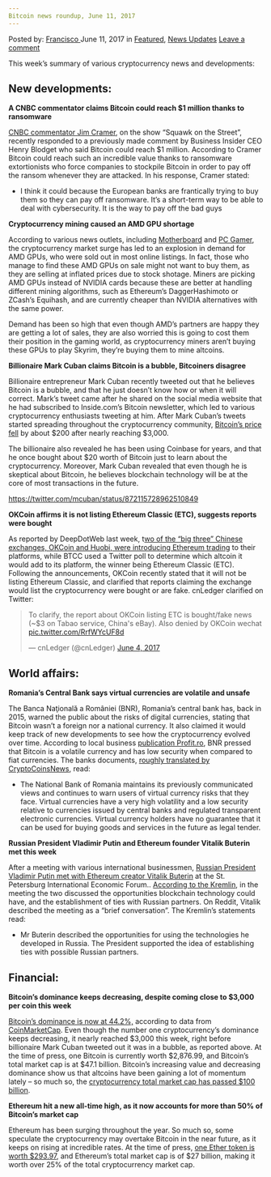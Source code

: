 ```yaml
---
Bitcoin news roundup, June 11, 2017
---
```

<article class="post-listing post-20589 post type-post status-publish format-standard has-post-thumbnail hentry category-deepdot-news category-news-updates tag-1879 tag-3676 tag-bitcoin tag-june tag-news tag-roundup">
    <div class="post-inner">
    <p class="post-meta">
    <span>Posted by: <a href="https://www.deepdotweb.com/author/francisco/" title="">Francisco </a></span>
    <span>June 11, 2017</span>
    <span>in <a href="https://www.deepdotweb.com/category/deepdot-news/" rel="category tag">Featured</a>, <a href="https://www.deepdotweb.com/category/news-updates/" rel="category tag">News Updates</a></span>
    <span><a href="https://www.deepdotweb.com/2017/06/11/bitcoin-news-roundup-june-11-2017/#respond">Leave a comment</a></span>
    </p>
    <div class="clear"></div>
    <div class="entry">
    <p>This week’s summary of various cryptocurrency news and developments:</p>
    <h2>New developments:</h2>
    <p><strong>A CNBC commentator claims Bitcoin could reach $1 million thanks to ransomware</strong></p>
    <p><a href="http://www.cnbc.com/2017/06/07/cramer-says-its-possible-bitcoin-could-reach-1-million-one-day.html">CNBC commentator Jim Cramer</a>, on the show “Squawk on the Street”, recently responded to a previously made comment by Business Insider CEO Henry Blodget who said Bitcoin could reach $1 million. According to Cramer Bitcoin could reach such an incredible value thanks to ransomware extortionists who force companies to stockpile Bitcoin in order to pay off the ransom whenever they are attacked. In his response, Cramer stated:</p>
    <ul>
    <li>I think it could because the European banks are frantically trying to buy them so they can pay off ransomware. It’s a short-term way to be able to deal with cybersecurity. It is the way to pay off the bad guys</li>
    </ul>
    <p><strong>Cryptocurrency mining caused an AMD GPU shortage</strong></p>
    <p>According to various news outlets, including <a href="https://motherboard.vice.com/en_us/article/cryptocurrency-mining-fueling-a-gpu-shortage">Motherboard</a> and <a href="http://www.pcgamer.com/blame-cryptocurrency-miners-for-scarcity-of-radeon-rx-580-and-570-cards/">PC Gamer</a>, the cryptocurrency market surge has led to an explosion in demand for AMD GPUs, who were sold out in most online listings. In fact, those who manage to find these AMD GPUs on sale might not want to buy them, as they are selling at inflated prices due to stock shotage. Miners are picking AMD GPUs instead of NVIDIA cards because these are better at handling different mining algorithms, such as Ethereum&#8217;s DaggerHashimoto or ZCash&#8217;s Equihash, and are currently cheaper than NVIDIA alternatives with the same power.</p>
    <p>Demand has been so high that even though AMD’s partners are happy they are getting a lot of sales, they are also worried this is going to cost them their position in the gaming world, as cryptocurrency miners aren’t buying these GPUs to play Skyrim, they’re buying them to mine altcoins.</p>
    <p><strong>Billionaire Mark Cuban claims Bitcoin is a bubble, Bitcoiners disagree</strong></p>
    <p>Billionaire entrepreneur Mark Cuban recently tweeted out that he believes Bitcoin is a bubble, and that he just doesn’t know how or when it will correct. Mark’s tweet came after he shared on the social media website that he had subscribed to Inside.com’s Bitcoin newsletter, which led to various cryptocurrency enthusiasts tweeting at him. After Mark Cuban’s tweets started spreading throughout the cryptocurrency community, <a href="http://www.cnbc.com/2017/06/06/mark-cuban-calls-bitcoin-a-bubble-price-falls.html">Bitcoin’s price fell</a> by about $200 after nearly reaching $3,000.</p>
    <p>The billionaire also revealed he has been using Coinbase for years, and that he once bought about $20 worth of Bitcoin just to learn about the cryptocurrency. Moreover, Mark Cuban revealed that even though he is skeptical about Bitcoin, he believes blockchain technology will be at the core of most transactions in the future.</p>
    <p><a href="https://twitter.com/mcuban/status/872115728962510849">https://twitter.com/mcuban/status/872115728962510849</a></p>
    <p><strong>OKCoin affirms it is not listing Ethereum Classic (ETC), suggests reports were bought</strong></p>
    <p>As reported by DeepDotWeb last week, t<a href="https://www.deepdotweb.com/2017/06/04/bitcoin-news-roundup-june-3-2017/">wo of the “big three” Chinese exchanges, OKCoin and Huobi, were introducing Ethereum trading</a> to their platforms, while BTCC used a Twitter poll to determine which altcoin it would add to its platform, the winner being Ethereum Classic (ETC). Following the announcements, OKCoin recently stated that it will not be listing Ethereum Classic, and clarified that reports claiming the exchange would list the cryptocurrency were bought or are fake. cnLedger clarified on Twitter:</p>
    <blockquote class="twitter-tweet" data-width="550">
    <p lang="en" dir="ltr">To clarify, the report about OKCoin listing ETC is bought/fake news (~$3 on Tabao service, China&#39;s eBay). Also denied by OKCoin wechat <a href="https://t.co/RrfWYcUF8d">pic.twitter.com/RrfWYcUF8d</a></p>
    <p>&mdash; cnLedger (@cnLedger) <a href="https://twitter.com/cnLedger/status/871309201489895424">June 4, 2017</a></p></blockquote>
    <p><script async src="//platform.twitter.com/widgets.js" charset="utf-8"></script></p>
    <h2>World affairs:</h2>
    <p><strong>Romania’s Central Bank says virtual currencies are volatile and unsafe</strong></p>
    <p>The Banca Naţională a României (BNR), Romania’s central bank has, back in 2015, warned the public about the risks of digital currencies, stating that Bitcoin wasn’t a foreign nor a national currency. It also claimed it would keep track of new developments to see how the cryptocurrency evolved over time. According to local business <a href="https://www.profit.ro/">publication Profit.ro</a>, BNR pressed that Bitcoin is a volatile currency and has low security when compared to fiat currencies. The banks documents, <a href="https://www.cryptocoinsnews.com/bitcoin-soars-romanias-central-bank-warns-volatility-low-security/">roughly translated by CryptoCoinsNews</a>, read:</p>
    <ul>
    <li>The National Bank of Romania maintains its previously communicated views and continues to warn users of virtual currency risks that they face. Virtual currencies have a very high volatility and a low security relative to currencies issued by central banks and regulated transparent electronic currencies. Virtual currency holders have no guarantee that it can be used for buying goods and services in the future as legal tender.</li>
    </ul>
    <p><strong>Russian President Vladimir Putin and Ethereum founder Vitalik Buterin met this week</strong></p>
    <p>After a meeting with various international businessmen, <a href="http://www.coindesk.com/vladimir-putin-vitalik-buterin-discuss-ethereum-opportunities-recent-forum/">Russian President Vladimir Putin met with Ethereum creator Vitalik Buterin</a> at the St. Petersburg International Economic Forum.. <a href="http://en.kremlin.ru/events/president/news/54677">According to the Kremlin</a>, in the meeting the two discussed the opportunities blockchain technology could have, and the establishment of ties with Russian partners. On Reddit, Vitalik described the meeting as a “brief conversation”. The Kremlin’s statements read:</p>
    <ul>
    <li>Mr Buterin described the opportunities for using the technologies he developed in Russia. The President supported the idea of establishing ties with possible Russian partners.</li>
    </ul>
    <h2>Financial:</h2>
    <p><strong>Bitcoin’s dominance keeps decreasing, despite coming close to $3,000 per coin this week</strong></p>
    <p><a href="https://coinmarketcap.com/charts/#dominance-percentage">Bitcoin’s dominance is now at 44.2%,</a> according to data from <a href="https://coinmarketcap.com/currencies/bitcoin/">CoinMarketCap</a>. Even though the number one cryptocurrency’s dominance keeps decreasing, it nearly reached $3,000 this week, right before billionaire Mark Cuban tweeted out it was in a bubble, as reported above. At the time of press, one Bitcoin is currently worth $2,876.99, and Bitcoin’s total market cap is at $47.1 billion. Bitcoin’s increasing value and decreasing dominance show us that altcoins have been gaining a lot of momentum lately – so much so, the <a href="https://coinmarketcap.com/charts/">cryptocurrency total market cap has passed $100 billion</a>.</p>
    <p><strong>Ethereum hit a new all-time high, as it now accounts for more than 50% of Bitcoin’s market cap</strong></p>
    <p>Ethereum has been surging throughout the year. So much so, some speculate the cryptocurrency may overtake Bitcoin in the near future, as it keeps on rising at incredible rates. At the time of press, <a href="https://coinmarketcap.com/currencies/ethereum/">one Ether token is worth $293.97</a>, and Ethereum’s total market cap is of $27 billion, making it worth over 25% of the total cryptocurrency market cap.</p>
    </div>
    <span style="display:none"><a href="https://www.deepdotweb.com/tag/11/" rel="tag">11</a> <a href="https://www.deepdotweb.com/tag/2017/" rel="tag">2017</a> <a href="https://www.deepdotweb.com/tag/bitcoin/" rel="tag">bitcoin</a> <a href="https://www.deepdotweb.com/tag/june/" rel="tag">june</a> <a href="https://www.deepdotweb.com/tag/news/" rel="tag">news</a> <a href="https://www.deepdotweb.com/tag/roundup/" rel="tag">roundup</a></span> <span style="display:none" class="updated">2017-06-11</span>
    <div style="display:none" class="vcard author" itemprop="author" itemscope itemtype="http://schema.org/Person"><strong class="fn" itemprop="name"><a href="https://www.deepdotweb.com/author/francisco/" title="Posts by Francisco" rel="author">Francisco</a></strong></div>
    </div>
</article>

